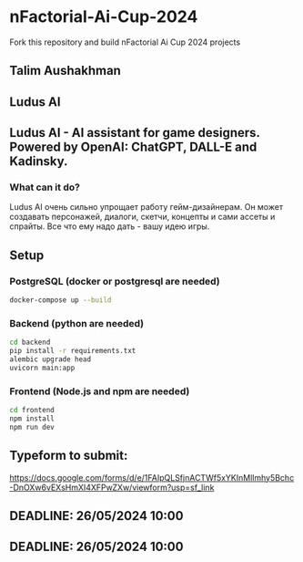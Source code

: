 # nFactorial-Ai-Cup-2024
Fork this repository and build nFactorial Ai Cup 2024 projects 

## Talim Aushakhman

## Ludus AI

## Ludus AI - AI assistant for game designers. Powered by OpenAI: ChatGPT, DALL-E and Kadinsky.

### What can it do?
Ludus AI очень сильно упрощает работу гейм-дизайнерам. Он может создавать персонажей, диалоги, скетчи, концепты и сами ассеты и спрайты. Все что ему надо дать - вашу идею игры.

## Setup

### PostgreSQL (docker or postgresql are needed)

```bash
docker-compose up --build
```

### Backend (python are needed)
```bash
cd backend
pip install -r requirements.txt
alembic upgrade head
uvicorn main:app
```

### Frontend (Node.js and npm are needed)
```bash
cd frontend
npm install
npm run dev
```

## Typeform to submit:
https://docs.google.com/forms/d/e/1FAIpQLSfjnACTWf5xYKInMllmhy5Bchc-DnOXw6vEXsHmXI4XFPwZXw/viewform?usp=sf_link

## DEADLINE: 26/05/2024 10:00

## DEADLINE: 26/05/2024 10:00
